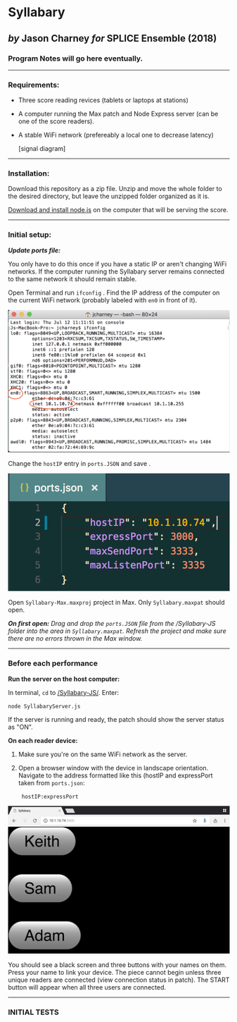 # **Syllabary**
## *by* **Jason Charney** *for* **SPLICE Ensemble** (2018)

### Program Notes will go here eventually.
---

### Requirements:
- Three score reading revices (tablets or laptops at stations)
- A computer running the Max patch and Node Express server (can be one of the score readers).
- A stable WiFi network (prefereably a local one to decrease latency)

    [signal diagram]
---
### Installation: 

Download this repository as a zip file. Unzip and move the whole folder to the desired directory, but leave the unzipped folder organized as it is.

[Download and install node.js](https://nodejs.org/en/download/) on the computer that will be serving the score.

---

### Initial setup:

***Update ports file:*** 

You only have to do this once if you have a static IP or aren't changing WiFi networks. If the computer running the Syllabary server remains connected to the same network it should remain stable.

Open Terminal and run `ifconfig` . Find the IP address of the computer on the current WiFi network (probably labeled with `en0` in front of it).

![ifconfig](https://raw.githubusercontent.com/jasoncharney/syllabary/master/readme-imgs/ifconfig.png)

Change the `hostIP` entry in `ports.JSON` and save .

![ports](https://raw.githubusercontent.com/jasoncharney/syllabary/master/readme-imgs/ports.png)

Open `Syllabary-Max.maxproj` project in Max. Only `Syllabary.maxpat` should open.

***On first open:** Drag and drop the `ports.JSON` file from the /Syllabary-JS folder into the area in `Syllabary.maxpat`. Refresh the project and make sure there are no errors thrown in the Max window.*

---

### Before each performance

**Run the server on the host computer:**

In terminal, `cd` to  [/Syllabary-JS/](/Syllabary-JS/). Enter:
 
    node SyllabaryServer.js

If the server is running and ready, the patch should show the server status as "ON".

**On each reader device:**
1. Make sure you're on the same WiFi network as the server.
2. Open a browser window with the device in landscape orientation. Navigate to the address formatted like this (hostIP and expressPort taken from `ports.json`:

        hostIP:expressPort

![readerinit](https://raw.githubusercontent.com/jasoncharney/syllabary/master/readme-imgs/ipadinit.jpeg)

You should see a black screen and three buttons with your names on them. Press your name to link your device. The piece cannot begin unless three unique readers are connected (view connection status in patch). The START button will appear when all three users are connected.

---

### INITIAL TESTS 